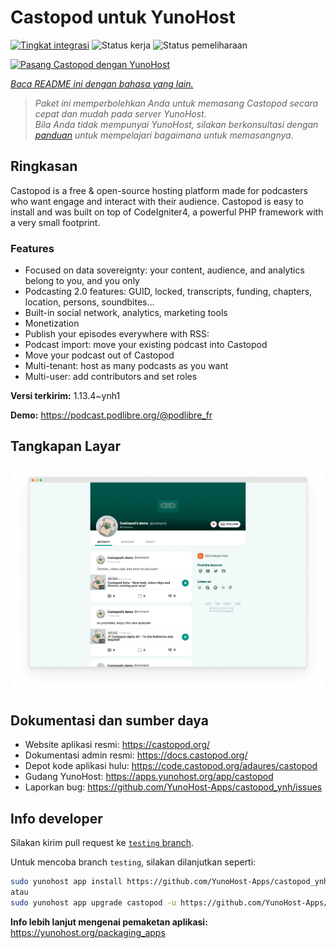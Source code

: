 <!--
N.B.: README ini dibuat secara otomatis oleh <https://github.com/YunoHost/apps/tree/master/tools/readme_generator>
Ini TIDAK boleh diedit dengan tangan.
-->

# Castopod untuk YunoHost

[![Tingkat integrasi](https://apps.yunohost.org/badge/integration/castopod)](https://ci-apps.yunohost.org/ci/apps/castopod/)
![Status kerja](https://apps.yunohost.org/badge/state/castopod)
![Status pemeliharaan](https://apps.yunohost.org/badge/maintained/castopod)

[![Pasang Castopod dengan YunoHost](https://install-app.yunohost.org/install-with-yunohost.svg)](https://install-app.yunohost.org/?app=castopod)

*[Baca README ini dengan bahasa yang lain.](./ALL_README.md)*

> *Paket ini memperbolehkan Anda untuk memasang Castopod secara cepat dan mudah pada server YunoHost.*  
> *Bila Anda tidak mempunyai YunoHost, silakan berkonsultasi dengan [panduan](https://yunohost.org/install) untuk mempelajari bagaimana untuk memasangnya.*

## Ringkasan

Castopod is a free & open-source hosting platform made for podcasters who want engage and interact with their audience.
Castopod is easy to install and was built on top of CodeIgniter4, a powerful PHP framework with a very small footprint.


### Features

- Focused on data sovereignty: your content, audience, and analytics belong to you, and you only
- Podcasting 2.0 features: GUID, locked, transcripts, funding, chapters, location, persons, soundbites…
- Built-in social network, analytics, marketing tools
- Monetization
- Publish your episodes everywhere with RSS:
- Podcast import: move your existing podcast into Castopod
- Move your podcast out of Castopod
- Multi-tenant: host as many podcasts as you want
- Multi-user: add contributors and set roles

**Versi terkirim:** 1.13.4~ynh1

**Demo:** <https://podcast.podlibre.org/@podlibre_fr>

## Tangkapan Layar

![Tangkapan Layar pada Castopod](./doc/screenshots/screenshot.png)

## Dokumentasi dan sumber daya

- Website aplikasi resmi: <https://castopod.org/>
- Dokumentasi admin resmi: <https://docs.castopod.org/>
- Depot kode aplikasi hulu: <https://code.castopod.org/adaures/castopod>
- Gudang YunoHost: <https://apps.yunohost.org/app/castopod>
- Laporkan bug: <https://github.com/YunoHost-Apps/castopod_ynh/issues>

## Info developer

Silakan kirim pull request ke [`testing` branch](https://github.com/YunoHost-Apps/castopod_ynh/tree/testing).

Untuk mencoba branch `testing`, silakan dilanjutkan seperti:

```bash
sudo yunohost app install https://github.com/YunoHost-Apps/castopod_ynh/tree/testing --debug
atau
sudo yunohost app upgrade castopod -u https://github.com/YunoHost-Apps/castopod_ynh/tree/testing --debug
```

**Info lebih lanjut mengenai pemaketan aplikasi:** <https://yunohost.org/packaging_apps>
